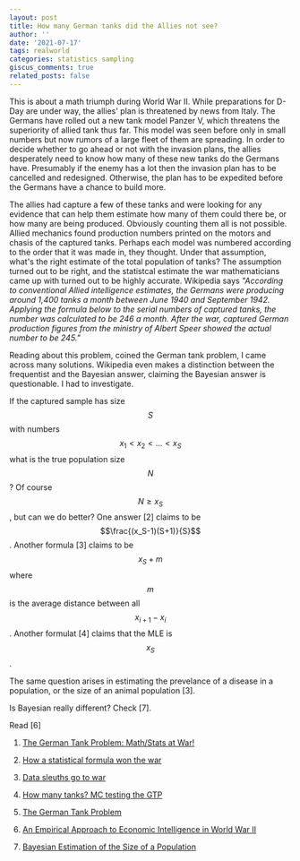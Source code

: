 ```yaml
---
layout: post
title: How many German tanks did the Allies not see?
author: ''
date: '2021-07-17'
tags: realworld
categories: statistics sampling
giscus_comments: true
related_posts: false
---
```


This is about a math triumph during World War II. While preparations for D-Day are under way, the allies' plan is threatened by news from Italy. The Germans have rolled out a new tank model Panzer V, which threatens the superiority of allied tank thus far. This model was seen before only in small numbers but now rumors of a large fleet of them are spreading. In order to decide whether to go ahead or not with the invasion plans, the allies desperately need to know how many of these new tanks do the Germans have. Presumably if the enemy has a lot then the invasion plan has to be cancelled and redesigned. Otherwise, the plan has to be expedited before the Germans have a chance to build more. 


The allies had capture a few of these tanks and were looking for any evidence that can help them estimate how many of them could there be, or how many are being produced. Obviously counting them all is not possible. Allied mechanics found production numbers printed on the motors and chasis of the captured tanks. Perhaps each model was numbered according to the order that it was made in, they thought. Under that assumption, what's the right estimate of the total population of tanks? The assumption turned out to be right, and the statistcal estimate the war mathematicians came up with turned out to be highly accurate. Wikipedia says *"According to conventional Allied intelligence estimates, the Germans were producing around 1,400 tanks a month between June 1940 and September 1942. Applying the formula below to the serial numbers of captured tanks, the number was calculated to be 246 a month. After the war, captured German production figures from the ministry of Albert Speer showed the actual number to be 245."*

Reading about this problem, coined the German tank problem, I came across many solutions. Wikipedia even makes a distinction between the frequentist and the Bayesian answer, claiming the Bayesian answer is questionable. I had to investigate. 

If the captured sample has size $$S$$ with numbers $$x_1< x_2< ...< x_S$$ what is the true population size $$N$$? Of course $$ N \geq x_S $$, but can we do better? One answer [2] claims to be $$\frac{(x_S-1)(S+1)}{S}$$. Another formula [3] claims to be $$x_S + m$$ where $$m$$ is the average distance between all $$x_{i+1} - x_i$$. Another formulat [4] claims that the MLE is $$x_S$$.

The same question arises in estimating the prevelance of a disease in a population, or the size of an animal population [3].

Is Bayesian really different? Check [7]. 

Read [6]

1. [The German Tank Problem: Math/Stats at War!](https://web.williams.edu/Mathematics/sjmiller/public_html/math/talks/GermanTankProblem_Talk_Hampshire2019.pdf)

2. [How a statistical formula won the war](https://www.theguardian.com/world/2006/jul/20/secondworldwar.tvandradio?utm_source=pocket_mylist)

3. [Data sleuths go to war](https://web.archive.org/web/20010418025817/http://www.newscientist.com/ns/980523/features.html#data)

4. [How many tanks? MC testing the GTP](https://statisticsblog.com/2010/05/25/how-many-tanks-gtp-gets-put-to-the-test/)

5. [The German Tank Problem](https://www.statisticalconsultants.co.nz/blog/the-german-tank-problem.html)

6. [An Empirical Approach to Economic Intelligence in World War II](https://www.tandfonline.com/doi/abs/10.1080/01621459.1947.10501915)

7. [Bayesian Estimation of the Size of a Population](https://epub.ub.uni-muenchen.de/2094/1/paper_499.pdf)